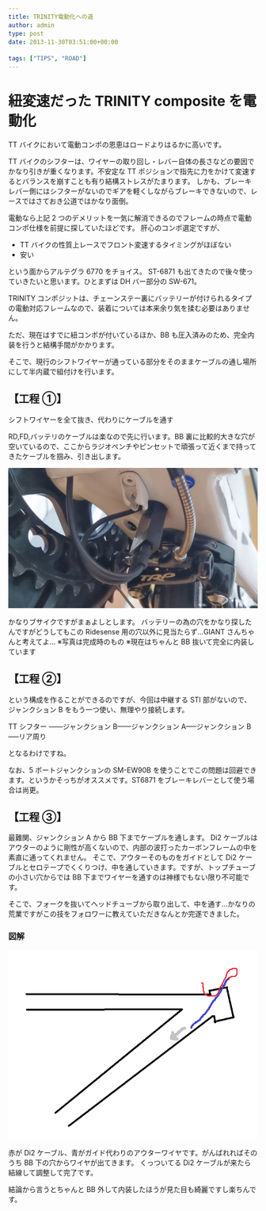 ```yaml
---
title: TRINITY電動化への道
author: admin
type: post
date: 2013-11-30T03:51:00+00:00

tags: ["TIPS", "ROAD"]
---
```


# 紐変速だった TRINITY composite を電動化

TT バイクにおいて電動コンポの恩恵はロードよりはるかに高いです。

TT バイクのシフターは、ワイヤーの取り回し・レバー自体の長さなどの要因でかなり引きが重くなります。不安定な TT ポジションで指先に力をかけて変速するとバランスを崩すことも有り結構ストレスがたまります。
しかも、ブレーキレバー側にはシフターがないのでギアを軽くしながらブレーキできないので、レースではさておき公道ではかなり面倒。

電動なら上記 2 つのデメリットを一気に解消できるのでフレームの時点で電動コンポ仕様を前提に探していたほどです。
肝心のコンポ選定ですが、

- TT バイクの性質上レースでフロント変速するタイミングがほぼない
- 安い

という面からアルテグラ 6770 をチョイス。
ST-6871 も出てきたので後々使っていきたいと思います。ひとまずは DH バー部分の SW-671。

TRINITY コンポジットは、チェーンステー裏にバッテリーが付けられるタイプの電動対応フレームなので、装着については本来余り気を揉む必要はありません。

ただ、現在はすでに紐コンポが付いているほか、BB も圧入済みのため、完全内装を行うと結構手間がかかります。

そこで、現行のシフトワイヤーが通っている部分をそのままケーブルの通し場所にして半内蔵で組付けを行います。

## 【工程 ①】

シフトワイヤーを全て抜き、代わりにケーブルを通す

RD,FD,バッテリのケーブルは楽なので先に行います。BB 裏に比較的大きな穴が空いているので、ここからラジオペンチやピンセットで頑張って近くまで持ってきたケーブルを掴み、引き出します。

![image](DSC_0044.jpg)

かなりブサイクですがまぁよしとします。
バッテリーの為の穴をかなり探したんですがどうしてもこの Ridesense 用の穴以外に見当たらず…GIANT さんちゃんと考えてよ…
※写真は完成時のもの
※現在はちゃんと BB 抜いて完全に内装しています

## 【工程 ②】

という構成を作ることができるのですが、今回は中継する STI 部がないので、ジャンクション B をもう一つ使い、無理やり接続します。

TT シフター &#8212;&#8212;ジャンクション B&#8212;&#8212;ジャンクション A&#8212;&#8211;ジャンクション B&#8212;&#8211;リア周り

となるわけですね。

なお、5 ポートジャンクションの SM-EW90B を使うことでこの問題は回避できます。というかそっちがオススメです。ST6871 をブレーキレバーとして使う場合は尚更。

## 【工程 ③】

最難関、ジャンクション A から BB 下までケーブルを通します。
Di2 ケーブルはアウターのように剛性が高くないので、内部の波打ったカーボンフレームの中を素直に通ってくれません。
そこで、アウターそのものをガイドとして Di2 ケーブルとセロテープでくくりつけ、中を通していきます。ですが、トップチューブの小さい穴からでは BB 下までワイヤーを通すのは神様でもない限り不可能です。

そこで、フォークを抜いてヘッドチューブから取り出して、中を通す…かなりの荒業ですがこの技をフォロワーに教えていただきなんとか完遂できました。

### 図解

![image](illust.png)

赤が Di2 ケーブル、青がガイド代わりのアウターワイヤです。がんばれればそのうち BB 下の穴からワイヤが出てきます。
くっついてる Di2 ケーブルが来たら結線して調整して完了です。

結論から言うとちゃんと BB 外して内装したほうが見た目も綺麗ですし楽ちんです。
